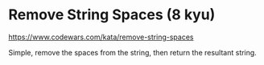 # Remove String Spaces (8 kyu)

https://www.codewars.com/kata/remove-string-spaces

Simple, remove the spaces from the string, then return the resultant string.
